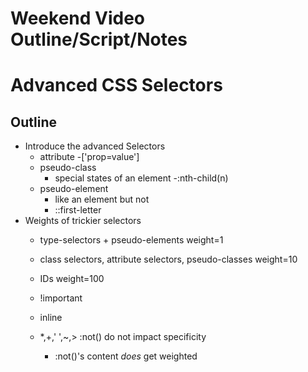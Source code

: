 # Weekend Video Outline/Script/Notes


# Advanced CSS Selectors

## Outline
- Introduce the advanced Selectors
  - attribute
    -['prop=value']
  - pseudo-class
    - special states of an element
    -:nth-child(n)
  - pseudo-element
    - like an element but not
    - ::first-letter
- Weights of trickier selectors
  - type-selectors + pseudo-elements weight=1
  - class selectors, attribute selectors, pseudo-classes weight=10
  - IDs weight=100
  - !important
  - inline

  - *,+,' ',~,> :not() do not impact specificity
    - :not()'s content _does_ get weighted
